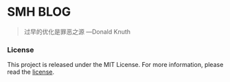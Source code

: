 # SMH BLOG

> 过早的优化是罪恶之源 —Donald Knuth

### License

This project is released under the MIT License. For more information, please read the [license](https://github.com/smh2274/smh2274.github.io/blob/master/LICENSE).

